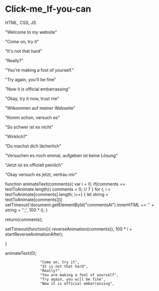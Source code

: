 # Click-me_If-you-can
 HTML, CSS, JS



<p>"Welcome to my website"</p>
<p>"Come on, try it"</p>
<p>"It's not that hard"</p>
<p>"Really?"</p>
<p>"You're making a fool of yourself."</p>
<p>"Try again, you'll be fine"</p>
<p>"Now it is official embarrassing"</p>
<p>"Okay, try it now, trust me"</p>



<p>"Wilkommen auf meiner Webseite"</p>
<p>"Komm schon, versuch es"</p>
<p>"So schwer ist es nicht"</p>
<p>"Wirklich?"</p>
<p>"Du machst dich lächerlich"</p>
<p>"Versuchen es noch einmal, aufgeben ist keine Lösung"</p>
<p>"Jetzt ist es offiziell peinlich"</p>
<p>"Okay versuch es jetzt, vertrau mir"</p>




function animateText(comments){
  var i = 0;
  if(comments ==  textToAnimate.length){
    comments = 0;   // 7
  }
  for (; i < textToAnimate[comments].length; i++) {
    let string = textToAnimate[comments][i]
    setTimeout('document.getElementById("commentsAI").innerHTML += \'' + string + '\';', 100 * i);
  }
 
  return(comments);

 setTimeout(function(){ reverseAnimation(comments)}, 100 * i + startReverseAnimationAfter);

}

animateText(0);


                    "Come on, try it", 
                    "It is not that hard", 
                    "Really?", 
                    "You are making a fool of yourself", 
                    "Try again, you will be fine", 
                    "Now it is official embarrassing", 
